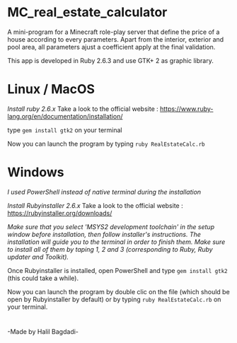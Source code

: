 # MC_real_estate_calculator
A mini-program for a Minecraft role-play server that define the price of a house according to every parameters.
Apart from the interior, exterior and pool area, all parameters ajust a coefficient apply at the final validation.

This app is developed in Ruby 2.6.3 and use GTK+ 2 as graphic library.


# Linux / MacOS

*Install ruby 2.6.x*
Take a look to the official website : https://www.ruby-lang.org/en/documentation/installation/

type `gem install gtk2` on your terminal

Now you can launch the program by typing `ruby RealEstateCalc.rb`


# Windows

*I used PowerShell instead of native terminal during the installation*

*Install Rubyinstaller 2.6.x*
Take a look to the official website : https://rubyinstaller.org/downloads/

*Make sure that you select 'MSYS2 development toolchain' in the setup window before installation, then follow installer's instructions.
The installation will guide you to the terminal in order to finish them.
Make sure to install all of them by taping 1, 2 and 3 (corresponding to Ruby, Ruby updater and Toolkit).*

Once Rubyinstaller is installed, open PowerShell and type `gem install gtk2` (this could take a while).

Now you can launch the program by double clic on the file (which should be open by Rubyinstaller by default) or by typing `ruby RealEstateCalc.rb` on your terminal.


#
-Made by Halil Bagdadi-
